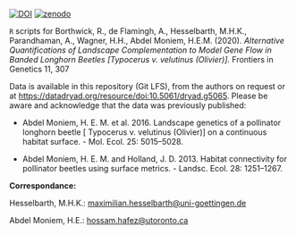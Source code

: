 [![DOI](https://img.shields.io/badge/DOI-10.3389/fgene.2020.00307-yellow.svg)](https://doi.org/10.3389/fgene.2020.00307) [![zenodo](https://img.shields.io/badge/zenodo-10.5281/zenodo.3712695-blue.svg)](https://doi.org/10.5281/zenodo.3712695)

`R` scripts for Borthwick, R., de Flamingh, A., Hesselbarth, M.H.K., Parandhaman, A., Wagner, H.H., Abdel Moniem, H.E.M. (2020). *Alternative Quantifications of Landscape Complementation to Model Gene Flow in Banded Longhorn Beetles [Typocerus v. velutinus (Olivier)].* Frontiers in Genetics 11, 307

Data is available in this repository (Git LFS), from the authors on request or at <https://datadryad.org/resource/doi:10.5061/dryad.g5065>. Please be aware and acknowledge that the data was previously published: 

  * Abdel Moniem, H. E. M. et al. 2016. Landscape genetics of a pollinator longhorn beetle [ Typocerus v. velutinus (Olivier)] on a continuous habitat surface. -
  Mol. Ecol. 25: 5015–5028.

  * Abdel Moniem, H. E. M. and Holland, J. D. 2013. Habitat connectivity for pollinator beetles using surface metrics. - Landsc. Ecol. 28: 1251–1267.

**Correspondance:**

Hesselbarth, M.H.K.: maximilian.hesselbarth@uni-goettingen.de

Abdel Moniem, H.E.: hossam.hafez@utoronto.ca
